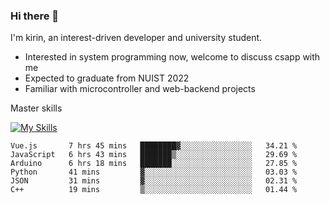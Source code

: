 ### Hi there 👋

<!--
**codeYongqi/codeYongqi** is a ✨ _special_ ✨ repository because its `README.md` (this file) appears on your GitHub profile.

Here are some ideas to get you started:

- 🔭 I’m currently working on ...
- 🌱 I’m currently learning ...
- 👯 I’m looking to collaborate on ...
- 🤔 I’m looking for help with ...
- 💬 Ask me about ...
- 📫 How to reach me: ...
- 😄 Pronouns: ...
- ⚡ Fun fact: ...
-->
I'm kirin, an interest-driven developer and university student.
- Interested in system programming now, welcome to discuss csapp with me
- Expected to graduate from NUIST 2022
- Familiar with microcontroller and web-backend projects

Master skills

[![My Skills](https://skillicons.dev/icons?i=nodejs,java,js,html,vue,docker,vim,linux,git)](https://skillicons.dev)

<!--START_SECTION:waka-->

```text
Vue.js       7 hrs 45 mins   ████████▓░░░░░░░░░░░░░░░░   34.21 %
JavaScript   6 hrs 43 mins   ███████▒░░░░░░░░░░░░░░░░░   29.69 %
Arduino      6 hrs 18 mins   ███████░░░░░░░░░░░░░░░░░░   27.85 %
Python       41 mins         ▓░░░░░░░░░░░░░░░░░░░░░░░░   03.03 %
JSON         31 mins         ▓░░░░░░░░░░░░░░░░░░░░░░░░   02.31 %
C++          19 mins         ▒░░░░░░░░░░░░░░░░░░░░░░░░   01.44 %
```

<!--END_SECTION:waka-->

